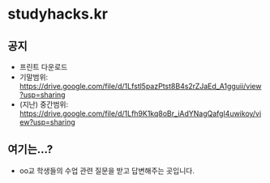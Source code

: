 # studyhacks.kr

## 공지 
- 프린트 다운로드
- 기말범위: https://drive.google.com/file/d/1Lfstl5pazPtst8B4s2rZJaEd_A1gguii/view?usp=sharing 
- (지난) 중간범위: https://drive.google.com/file/d/1Lfh9K1kq8oBr_iAdYNagQafgl4uwikoy/view?usp=sharing 

## 여기는...? 
- oo교 학생들의 수업 관련 질문을 받고 답변해주는 곳입니다. 


